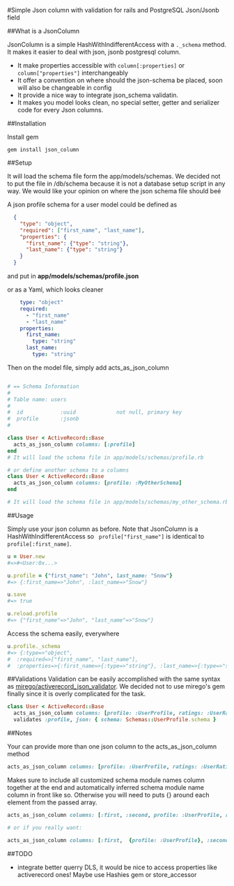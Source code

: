#Simple Json column with validation for rails and PostgreSQL Json/Jsonb field

##What is a JsonColumn

JsonColumn is a simple HashWithIndifferentAccess with a ```._schema``` method. It makes it easier to deal with json, jsonb postgresql column.

* It make properties accessible with ```column[:properties]``` or ```column["properties"]``` interchangeably
* It offer a convention on where should the json-schema be placed, soon will also be changeable in config
* It provide a nice way to integrate json_schema validatin.
* It makes you model looks clean, no special setter, getter and serializer code for every Json columns.

##Installation

Install gem

```
gem install json_column
```
##Setup

It will load the schema file form the app/models/schemas. We decided not to put the file in /db/schema because it is not a database setup script in any way. We would like your opinion on where the json schema file should beé

A json profile schema for a user model could be defined as

```json
  {
    "type": "object",
    "required": ["first_name", "last_name"],
    "properties": {
      "first_name": {"type": "string"},
      "last_name": {"type": "string"}
    }
  }

```
and put in **app/models/schemas/profile.json**

or as a Yaml, which looks cleaner

```yaml
    type: "object"
    required: 
      - "first_name"
      - "last_name"
    properties:
      first_name: 
        type: "string"
      last_name: 
        type: "string"
```

Then on the model file, simply add acts_as_json_column

```ruby

# == Schema Information
#
# Table name: users
#
#  id            :uuid             not null, primary key
#  profile       :jsonb
#

class User < ActiveRecord::Base
  acts_as_json_column columns: [:profile]
end
# It will load the schema file in app/models/schemas/profile.rb

# or define another schema to a columns
class User < ActiveRecord::Base
  acts_as_json_column columns: [profile: :MyOtherSchema]
end

# It will load the schema file in app/models/schemas/my_other_schema.rb
```

##Usage

Simply use your json column as before. Note that JsonColumn is a HashWithIndifferentAccess so ``` profile["first_name"]``` is identical to ``` profile[:first_name]```.

```ruby
u = User.new
#=>#<User:0x...>

u.profile = {"first_name": "John", last_name: "Snow"}
#=> {:first_name=>"John", :last_name=>"Snow"}

u.save
#=> true

u.reload.profile
#=> {"first_name"=>"John", "last_name"=>"Snow"}

```

Access the schema easily, everywhere

```ruby
u.profile._schema
#=> {:type=>"object",
#  :required=>["first_name", "last_name"],
#  :properties=>{:first_name=>{:type=>"string"}, :last_name=>{:type=>"string"}}}
```
##Validations
Validation can be easily accomplished with the same syntax as [mirego/activerecord_json_validator](https://github.com/mirego/activerecord_json_validator). We decided not to use mirego's gem finally since it is overly complicated for the task. 

```ruby
class User < ActiveRecord::Base
  acts_as_json_column columns: [profile: :UserProfile, ratings: :UserRatings]
  validates :profile, json: { schema: Schemas::UserProfile.schema }
```

##Notes

Your can provide more than one json column to the acts_as_json_column method

```ruby
acts_as_json_column columns: [profile: :UserProfile, ratings: :UserRatings]
```

Makes sure to include all customized schema module names column together at the end and automatically inferred schema module name column in front like so. Otherwise you will need to puts {} around each element from the passed array.

```ruby
acts_as_json_column columns: [:first, :second, profile: :UserProfile, ratings: :UserRatings]

# or if you really want:

acts_as_json_column columns: [:first,  {profile: :UserProfile}, :second, {ratings: :UserRatings}]
```

##TODO
* integrate better querry DLS, it would be nice to access properties like activerecord ones! Maybe use Hashies gem or store_accessor
